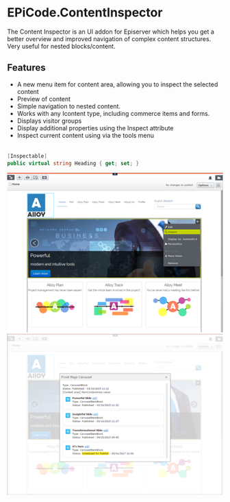 # EPiCode.ContentInspector

The Content Inspector is an UI addon for Episerver which helps you get a better overview and improved navigation of complex content structures. Very useful for nested blocks/content.

## Features
* A new menu item for content area, allowing you to inspect the selected content
* Preview of content
* Simple navigation to nested content.
* Works with any Icontent type, including commerce items and forms.
* Displays visitor groups
* Display additional properties using the Inspect attribute
* Inspect current content using via the tools menu



```c#

[Inspectable]
public virtual string Heading { get; set; }
```

![](https://raw.githubusercontent.com/BVNetwork/ContentInspector/master/doc/img/menu.png)
![](https://raw.githubusercontent.com/BVNetwork/ContentInspector/master/doc/img/inspect.png)

